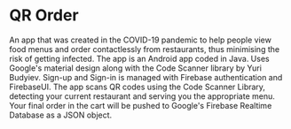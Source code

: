 # QR Order
An app that was created in the COVID-19 pandemic to help people view food menus and order contactlessly from restaurants, thus minimising the risk of getting infected.
The app is an Android app coded in Java. Uses Google's material design along with the Code Scanner library by Yuri Budyiev. Sign-up and Sign-in is managed with Firebase 
authentication and FirebaseUI. The app scans QR codes using the Code Scanner Library, detecting your current restaurant and serving you the appropriate menu.
Your final order in the cart will be pushed to Google's Firebase Realtime Database as a JSON object.

